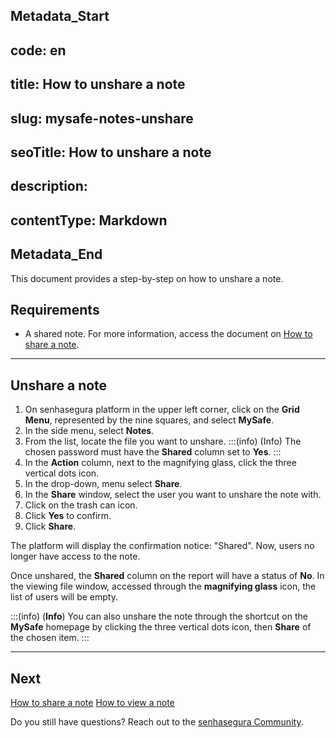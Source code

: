 ## Metadata_Start 
## code: en
## title: How to unshare a note 
## slug: mysafe-notes-unshare 
## seoTitle: How to unshare a note 
## description:  
## contentType: Markdown 
## Metadata_End
This document provides a step-by-step on how to unshare a note.

## Requirements

* A shared note. For more information, access the document on [How to share a note](/v3-32/docs/mysafe-notes-share).

***

## Unshare a note

1. On senhasegura platform in the upper left corner, click on the **Grid Menu**, represented by the nine squares, and select **MySafe**.
2. In the side menu, select **Notes**. 
3. From the list, locate the file you want to unshare.
    :::(info) (Info)
    The chosen password must have the **Shared** column set to **Yes**.
    :::
4. In the **Action** column, next to the magnifying glass, click the three vertical dots icon.
5. In the drop-down, menu select **Share**.
6. In the **Share** window, select the user you want to unshare the note with.
7. Click on the trash can icon.
8. Click **Yes** to confirm.
9. Click **Share**.

The platform will display the confirmation notice: "Shared". Now, users no longer have access to the note.

Once unshared, the **Shared** column on the report will have a status of **No**. In the viewing file window, accessed through the **magnifying glass** icon, the list of users will be empty.

:::(info) (**Info**)
You can also unshare the note through the shortcut on the **MySafe** homepage by clicking the three vertical dots icon, then **Share** of the chosen item.
:::
***

## Next
[How to share a note](/v3-32/docs/mysafe-notes-share)
[How to view a note](/v3-32/docs/mysafe-notes-view)

Do you still have questions? Reach out to the [senhasegura Community](https://community.senhasegura.io/).